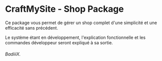 # CraftMySite - Shop Package

Ce package vous permet de gérer un shop complet d'une simplicité et une efficacité sans précédent.


Le système étant en développement, l'explication fonctionnelle et les commandes développeur seront expliqué à sa sortie.


###### BadiiiX.
